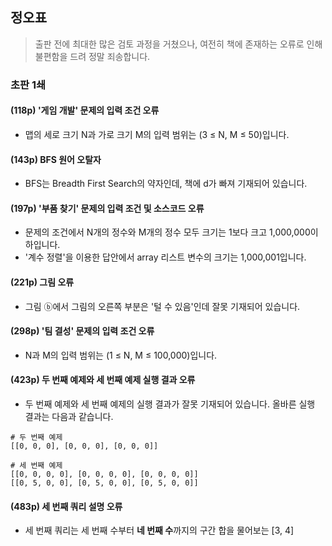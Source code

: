 ## 정오표

> 출판 전에 최대한 많은 검토 과정을 거쳤으나, 여전히 책에 존재하는 오류로 인해 불편함을 드려 정말 죄송합니다.

### 초판 1쇄

#### (118p) '게임 개발' 문제의 입력 조건 오류

* 맵의 세로 크기 N과 가로 크기 M의 입력 범위는 (3 ≤ N, M ≤ 50)입니다.

#### (143p) BFS 원어 오탈자

* BFS는 Breadth First Search의 약자인데, 책에 d가 빠져 기재되어 있습니다.

#### (197p) '부품 찾기' 문제의 입력 조건 및 소스코드 오류

* 문제의 조건에서 N개의 정수와 M개의 정수 모두 크기는 1보다 크고 1,000,000이하입니다.
* '계수 정렬'을 이용한 답안에서 array 리스트 변수의 크기는 1,000,001입니다.

#### (221p) 그림 오류

* 그림 ⓑ에서 그림의 오른쪽 부분은 '털 수 있음'인데 잘못 기재되어 있습니다.

#### (298p) '팀 결성' 문제의 입력 조건 오류

* N과 M의 입력 범위는 (1 ≤ N, M ≤ 100,000)입니다.

#### (423p) 두 번째 예제와 세 번째 예제 실행 결과 오류

* 두 번째 예제와 세 번째 예제의 실행 결과가 잘못 기재되어 있습니다. 올바른 실행 결과는 다음과 같습니다.
```
# 두 번째 예제
[[0, 0, 0], [0, 0, 0], [0, 0, 0]]

# 세 번째 예제
[[0, 0, 0, 0], [0, 0, 0, 0], [0, 0, 0, 0]]
[[0, 5, 0, 0], [0, 5, 0, 0], [0, 5, 0, 0]]
```

#### (483p) 세 번째 쿼리 설명 오류

* 세 번째 쿼리는 세 번째 수부터 <b>네 번째 수</b>까지의 구간 합을 물어보는 [3, 4]
